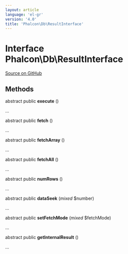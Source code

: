 ```yaml
---
layout: article
language: 'el-gr'
version: '4.0'
title: 'Phalcon\Db\ResultInterface'
---
```


# Interface **Phalcon\Db\ResultInterface**

<a href="https://github.com/phalcon/cphalcon/tree/v4.0.0/phalcon/db/resultinterface.zep" class="btn btn-default btn-sm">Source on GitHub</a>

## Methods

abstract public **execute** ()

...

abstract public **fetch** ()

...

abstract public **fetchArray** ()

...

abstract public **fetchAll** ()

...

abstract public **numRows** ()

...

abstract public **dataSeek** (*mixed* $number)

...

abstract public **setFetchMode** (*mixed* $fetchMode)

...

abstract public **getInternalResult** ()

...